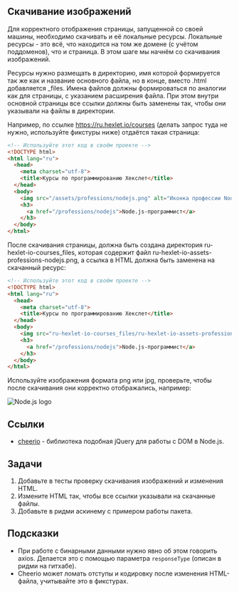 ## Скачивание изображений

Для корректного отображения страницы, запущенной со своей машины, необходимо скачивать и её локальные ресурсы. Локальные ресурсы - это всё, что находится на том же домене (с учётом поддоменов), что и страница. В этом шаге мы начнём со скачивания изображений.

Ресурсы нужно размещать в директорию, имя которой формируется так же как и название основного файла, но в конце, вместо .html добавляется _files. Имена файлов должны формироваться по аналогии как для страницы, с указанием расширения файла. При этом внутри основной страницы все ссылки должны быть заменены так, чтобы они указывали на файлы в директории.

Например, по ссылке https://ru.hexlet.io/courses (делать запрос туда не нужно, используйте фикстуры ниже) отдаётся такая страница:

```html
<!-- Используйте этот код в своём проекте -->
<!DOCTYPE html>
<html lang="ru">
  <head>
    <meta charset="utf-8">
    <title>Курсы по программированию Хекслет</title>
  </head>
  <body>
    <img src="/assets/professions/nodejs.png" alt="Иконка профессии Node.js-программист" />
    <h3>
      <a href="/professions/nodejs">Node.js-программист</a>
    </h3>
  </body>
</html>
```

После скачивания страницы, должна быть создана директория ru-hexlet-io-courses_files, которая содержит файл ru-hexlet-io-assets-professions-nodejs.png, а ссылка в HTML должна быть заменена на скачанный ресурс:

```html
<!-- Используйте этот код в своём проекте -->
<!DOCTYPE html>
<html lang="ru">
  <head>
    <meta charset="utf-8">
    <title>Курсы по программированию Хекслет</title>
  </head>
  <body>
    <img src="ru-hexlet-io-courses_files/ru-hexlet-io-assets-professions-nodejs.png" alt="Иконка профессии Node.js-программист">
    <h3>
      <a href="/professions/nodejs">Node.js-программист</a>
    </h3>
  </body>
</html>
```

Используйте изображения формата png или jpg, проверьте, чтобы после скачивания они корректно отображались, например:

![Node.js logo](https://cdn2.hexlet.io/derivations/image/original/eyJpZCI6Ijc5MWM3OTkyMDk1YWI2MjczOTI0NWUxMTY4MTBlZjExLnBuZyIsInN0b3JhZ2UiOiJjYWNoZSJ9?signature=ce1ebd9ef940089cfed1747d2baed1dd0fbb963739efc4f072ceb68f3086d708)

## Ссылки

- [cheerio](https://cheerio.js.org/) - библиотека подобная jQuery для работы с DOM в Node.js.

## Задачи

1. Добавьте в тесты проверку скачивания изображений и изменения HTML.
2. Измените HTML так, чтобы все ссылки указывали на скачанные файлы.
3. Добавьте в ридми аскинему с примером работы пакета.

## Подсказки

- При работе с бинарными данными нужно явно об этом говорить axios. Делается это с помощью параметра `responseType` (описан в ридми на гитхабе).
- Cheerio может ломать отступы и кодировку после изменения HTML-файла, учитывайте это в фикстурах.